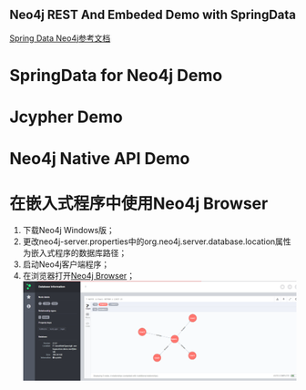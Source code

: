 Neo4j REST And Embeded Demo with SpringData
---
[Spring Data Neo4j参考文档](http://www.javabeat.net/spring-data-neo4j/)

# SpringData for Neo4j Demo

# Jcypher Demo

# Neo4j Native API Demo 

# 在嵌入式程序中使用Neo4j Browser
1. 下载Neo4j Windows版；  
2. 更改neo4j-server.properties中的org.neo4j.server.database.location属性为嵌入式程序的数据库路径；  
3. 启动Neo4j客户端程序；  
4. 在浏览器打开[Neo4j Browser](http://localhost:7474/browser/)；  
![SuperUser查询示例](/bin/img/GraphDemo.png)
